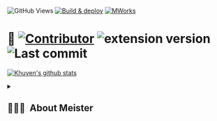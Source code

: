 ![GitHub Views](https://komarev.com/ghpvc/?username=mworks-proj) [![Build & deploy](https://github.com/mworks-proj/mworks-app/actions/workflows/build-deploy.yml/badge.svg)](https://github.com/mworks-proj/mworks-app/actions/workflows/build-deploy.yml)
[![MWorks](https://github.com/mworks-proj/mworks-proj/actions/workflows/main.yml/badge.svg)](https://github.com/mworks-proj/mworks-proj/actions/workflows/main.yml) 

 
# 💎 [![Contributor](https://img.shields.io/badge/Contributor-14-orange.svg?style=flat-square)](#contributors-) ![extension version](https://img.shields.io/github/package-json/v/GemWallet/gemwallet-extension?filename=%2Fpackages%2Fextension%2Fpackage.json) ![Last commit](https://img.shields.io/github/last-commit/GemWallet/gemwallet-extension)

[![Khuyen's github stats](https://github-readme-stats.vercel.app/api?username=mworks-proj&count_private=false&show_icons=true&theme=chartreuse-dark&hide_rank=true)](https://github.com/mworks-proj/github-readme-stats)



<details>       

<summary><h2> 👨🏽‍💻 &nbsp;About Meister </h2>
</summary>

<h3>Web3 Developer, Advocate &amp; Consultant</h3>
<h3>Education:
  
    2019-Current Web3 Blockchain Technology Advocate - XRPL, EverNode, Hooks
    2016-2019 Machine learning Research - Self Taught
    2012-2015 Bachelor of Science in Web Design & Development - Full Sail University 
    2007-2011 Search Engine Optimization Specialist - Mimo USA
    
</h3> 

<details> 
<summary>more...</summary>

<h4>Company: MWorks Web3</h4>
<h4>Intetrests: Web3 Development | Javascript Frameworks | OpenAi / LLM | Defi Game Development | DevOps
  </h4>

<h4>Technical Background: Web Design & Development | Web3 Consultant - MWorks Design  
</h4> 

  
<h4>📜 Currently Learning: <b>Next.js - Solidity - React - TypeScript - LLM</b>
</h4>

<h4>2024 Goals: Scale 3+ Niche Business Web Applications by leveraging forward thinking technologies.</h4>
<h4>Hobbies:

    Inspiring 🫵🏽 | Cinema 🎥 | Race-car Driver 🏎️ |  Digital-Art 🎨
</h4>

![Jokes Card](https://readme-jokes.vercel.app/api)

</details>








